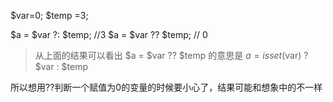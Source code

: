 $var=0;
$temp =3;

$a = $var ?: $temp; //3
$a = $var ?? $temp;  // 0

> 从上面的结果可以看出 $a = $var ?? $temp 的意思是 $a = isset($var) ? $var : $temp

所以想用??判断一个赋值为0的变量的时候要小心了，结果可能和想象中的不一样
